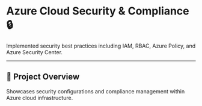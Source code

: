# Azure Cloud Security & Compliance 🔒

Implemented security best practices including IAM, RBAC, Azure Policy, and Azure Security Center.

---

## 📖 Project Overview

Showcases security configurations and compliance management within Azure cloud infrastructure.


